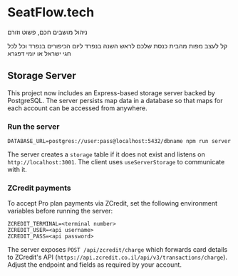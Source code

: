 # SeatFlow.tech

ניהול מושבים חכם, פשוט וזורם

קל לעצב מפות מהבית כנסת שלכם לראש השנה בנפרד ליום הכיפורים בנפרד וכל לכל חגי ישראל או יומי דפגרא

## Storage Server

This project now includes an Express-based storage server backed by PostgreSQL. The server persists map data in a database so that maps for each account can be accessed from anywhere.

### Run the server

```
DATABASE_URL=postgres://user:pass@localhost:5432/dbname npm run server
```

The server creates a `storage` table if it does not exist and listens on `http://localhost:3001`. The client uses `useServerStorage` to communicate with it.

### ZCredit payments

To accept Pro plan payments via ZCredit, set the following environment variables before running the server:

```
ZCREDIT_TERMINAL=<terminal number>
ZCREDIT_USER=<api username>
ZCREDIT_PASS=<api password>
```

The server exposes `POST /api/zcredit/charge` which forwards card details to ZCredit's API (`https://api.zcredit.co.il/api/v3/transactions/charge`). Adjust the endpoint and fields as required by your account.
